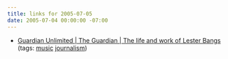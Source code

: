 ```yaml
---
title: links for 2005-07-05
date: 2005-07-04 00:00:00 -07:00
---
```


<ul class="delicious">
	<li>
		<div class="delicious-link"><a href="http://www.guardian.co.uk/friday_review/story/0,3605,682356,00.html">Guardian Unlimited | The Guardian | The life and work of Lester Bangs</a></div>
		<div class="delicious-tags">(tags: <a href="http://del.icio.us/torrez/music">music</a> <a href="http://del.icio.us/torrez/journalism">journalism</a>)</div>
	</li>
</ul>
